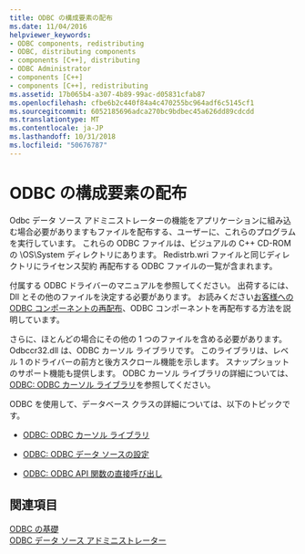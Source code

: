 ```yaml
---
title: ODBC の構成要素の配布
ms.date: 11/04/2016
helpviewer_keywords:
- ODBC components, redistributing
- ODBC, distributing components
- components [C++], distributing
- ODBC Administrator
- components [C++]
- components [C++], redistributing
ms.assetid: 17b065b4-a307-4b89-99ac-d05831cfab87
ms.openlocfilehash: cfbe6b2c440f84a4c470255bc964adf6c5145cf1
ms.sourcegitcommit: 6052185696adca270bc9bdbec45a626dd89cdcdd
ms.translationtype: MT
ms.contentlocale: ja-JP
ms.lasthandoff: 10/31/2018
ms.locfileid: "50676787"
---
```

# <a name="redistributing-odbc-components-to-your-customers"></a>ODBC の構成要素の配布

Odbc データ ソース アドミニストレーターの機能をアプリケーションに組み込む場合必要がありますもファイルを配布する、ユーザーに、これらのプログラムを実行しています。 これらの ODBC ファイルは、ビジュアルの C++ CD-ROM の \OS\System ディレクトリにあります。 Redistrb.wri ファイルと同じディレクトリにライセンス契約 再配布する ODBC ファイルの一覧が含まれます。

付属する ODBC ドライバーのマニュアルを参照してください。 出荷するには、Dll とその他のファイルを決定する必要があります。 お読みください[お客様への ODBC コンポーネントの再配布](../../data/odbc/redistributing-odbc-components-to-your-customers.md)、ODBC コンポーネントを再配布する方法を説明しています。

さらに、ほとんどの場合にその他の 1 つのファイルを含める必要があります。 Odbccr32.dll は、ODBC カーソル ライブラリです。 このライブラリは、レベル 1 のドライバーの前方と後方スクロール機能を示します。 スナップショットのサポート機能も提供します。 ODBC カーソル ライブラリの詳細については、[ODBC: ODBC カーソル ライブラリ](../../data/odbc/odbc-the-odbc-cursor-library.md)を参照してください。

ODBC を使用して、データベース クラスの詳細については、以下のトピックです。

- [ODBC: ODBC カーソル ライブラリ](../../data/odbc/odbc-the-odbc-cursor-library.md)

- [ODBC: ODBC データ ソースの設定](../../data/odbc/odbc-configuring-an-odbc-data-source.md)

- [ODBC: ODBC API 関数の直接呼び出し](../../data/odbc/odbc-calling-odbc-api-functions-directly.md)

## <a name="see-also"></a>関連項目

[ODBC の基礎](../../data/odbc/odbc-basics.md)<br/>
[ODBC データ ソース アドミニストレーター](../../data/odbc/odbc-administrator.md)